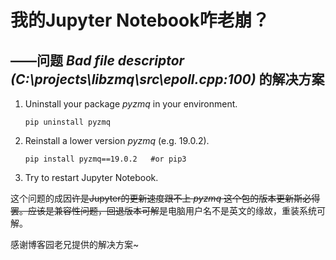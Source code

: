 # 我的Jupyter Notebook咋老崩？
## ——问题 _Bad file descriptor (C:\projects\libzmq\src\epoll.cpp:100)_ 的解决方案

1. Uninstall your package _pyzmq_ in your environment.
    ```
    pip uninstall pyzmq
    ```

2. Reinstall a lower version _pyzmq_ (e.g. 19.0.2).
    ```
    pip install pyzmq==19.0.2   #or pip3
    ```

3. Try to restart Jupyter Notebook.

这个问题的成因~~许是Jupyter的更新速度跟不上 _pyzmq_ 这个包的版本更新斯必得罢。应该是兼容性问题，回退版本可解~~是电脑用户名不是英文的缘故，重装系统可解。

感谢博客园老兄提供的解决方案~